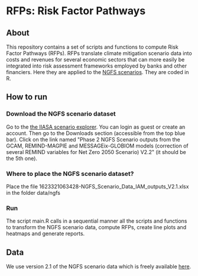 # RFPs: Risk Factor Pathways

## About
This repository contains a set of scripts and functions to compute Risk Factor Pathways (RFPs). 
RFPs translate climate mitigation scenario data into costs and revenues for several economic sectors that can more easily be integrated into risk assessment frameworks employed by banks and other financiers.
Here they are applied to the [NGFS scenarios](https://www.ngfs.net/ngfs-scenarios-portal).
They are coded in R.

## How to run
### Download the NGFS scenario dataset
Go to the [the IIASA scenario explorer](https://data.ene.iiasa.ac.at/ngfs). You can login as guest or create an account. Then go to the Downloads section (accessible from the top blue bar). Click on the link named "Phase 2 NGFS Scenario outputs from the GCAM, REMIND-MAGPIE and MESSAGEix-GLOBIOM models (correction of several REMIND variables for Net Zero 2050 Scenario) V2.2" (it should be the 5th one).

### Where to place the NGFS scenario dataset?
Place the file 1623321063428-NGFS_Scenario_Data_IAM_outputs_V2.1.xlsx in the folder data/ngfs
 
 ### Run
The script main.R calls in a sequential manner all the scripts and functions to transform the NGFS scenario data, compute RFPs, create line plots and heatmaps and generate reports. 

## Data
We use version 2.1 of the NGFS scenario data which is freely available [here](https://data.ene.iiasa.ac.at/ngfs).
